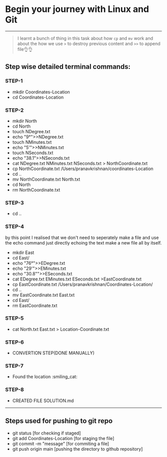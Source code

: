 
# Begin your journey with Linux and Git

---

> I learnt a bunch of thing in this task about how `cp` and `mv` work and about the how we use `>` to destroy previous content and `>>` to append file👌👌

## Step wise detailed terminal commands:
### STEP-1
* mkdir Coordinates-Location
* cd Coordinates-Location
### STEP-2
* mkdir North
* cd North
* touch NDegree.txt
* echo "9°">>NDegree.txt
* touch NMinutes.txt
* echo "5'">>NMinutes.txt
* touch NSeconds.txt
* echo "38.1">>NSeconds.txt
* cat NDegree.txt NMinutes.txt NSeconds.txt > NorthCoordinate.txt
* cp NorthCoordinate.txt /Users/pranavkrishnan/coordinates-Location
* cd ..
* mv NorthCoordinate.txt North.txt
* cd North 
* rm NorthCoordinate.txt
### STEP-3
* cd ..
### STEP-4 
by this point I realised that we don't need to seperately make a file and use the echo command just directly echoing the text make a new file all by itself.

* mkdir East
* cd East/
* echo "76°">>EDegree.txt
* echo "29'">>EMinutes.txt
* echo "30.8\"">>ESeconds.txt
* cat EDegree.txt EMinutes.txt ESeconds.txt >EastCoordinate.txt
* cp EastCoordinate.txt /Users/pranavkrishnan/Coordinates-Location/
* cd ..
* mv EastCoordinate.txt East.txt
* cd East/
* rm EastCoordinate.txt
### STEP-5
* cat North.txt East.txt > Location-Coordinate.txt
### STEP-6
* CONVERTION STEP(DONE MANUALLY)
### STEP-7
* Found the location :smiling_cat:
### STEP-8
* CREATED FILE SOLUTION.md 
---
 ## Steps used for pushing to git repo
 * git status [for checking if staged]
* git add Coordinates-Location [for staging the file]
* git commit -m "message" [for commiting a file]
* git push origin main [pushing the directory to github repository]




